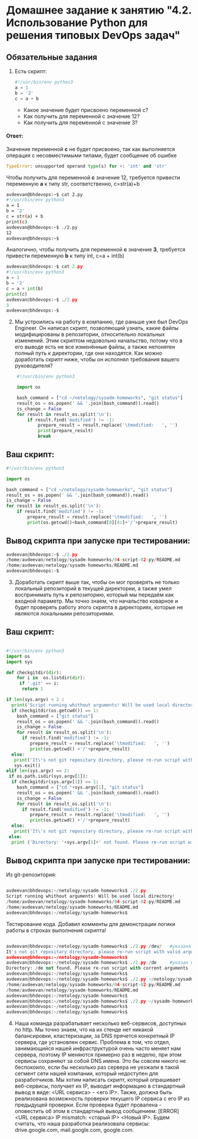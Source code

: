 # Домашнее задание к занятию "4.2. Использование Python для решения типовых DevOps задач"

## Обязательные задания

1. Есть скрипт:
	```python
    #!/usr/bin/env python3
	a = 1
	b = '2'
	c = a + b
	```
	* Какое значение будет присвоено переменной c?
	* Как получить для переменной c значение 12?
	* Как получить для переменной c значение 3?
	
#### Ответ:
 Значение переменной **c** не будет присвоено, так как выполняется операция с несовместимыми типами, будет сообщение об ошибке	
```py
TypeError: unsupported operand type(s) for +: 'int' and 'str'
```
Чтобы получить для переменной **c** значение 12, требуется привести переменную **a** к типу str, соответственно, c=str(a)+b
```bash
avdeevan@bhdevops:~$ cat 2.py
#!/usr/bin/env python3
a = 1
b = '2'
c = str(a) + b
print(c)
avdeevan@bhdevops:~$ ./2.py
12
avdeevan@bhdevops:~$
```	
Аналогично, чтобы получить для переменной **с** значение **3**, требуется привести переменную **b** к типу int, c=a + int(b)
```py
avdeevan@bhdevops:~$ cat 2.py
#!/usr/bin/env python3
a = 1
b = '2'
c = a + int(b)
print(c)
avdeevan@bhdevops:~$ ./2.py
3
avdeevan@bhdevops:~$
```


2. Мы устроились на работу в компанию, где раньше уже был DevOps Engineer. Он написал скрипт, позволяющий узнать, какие файлы модифицированы в репозитории, относительно локальных изменений. Этим скриптом недовольно начальство, потому что в его выводе есть не все изменённые файлы, а также непонятен полный путь к директории, где они находятся. Как можно доработать скрипт ниже, чтобы он исполнял требования вашего руководителя?

```py
    #!/usr/bin/env python3

    import os

	bash_command = ["cd ~/netology/sysadm-homeworks", "git status"]
	result_os = os.popen(' && '.join(bash_command)).read()
    is_change = False
	for result in result_os.split('\n'):
        if result.find('modified') != -1:
            prepare_result = result.replace('\tmodified:   ', '')
            print(prepare_result)
            break

```
	
## Ваш скрипт:

```py
#!/usr/bin/env python3

import os

bash_command = ["cd ~/netology/sysadm-homeworks", "git status"]
result_os = os.popen(' && '.join(bash_command)).read()
is_change = False
for result in result_os.split('\n'):
    if result.find('modified') != -1:
        prepare_result = result.replace('\tmodified:   ', '')
        print(os.getcwd()+bash_command[0][4:]+'/'+prepare_result)
```

## Вывод скрипта при запуске при тестировании:
```python
avdeevan@bhdevops:~$ ./2.py
/home/avdeevan/netology/sysadm-homeworks/04-script-02-py/README.md
/home/avdeevan/netology/sysadm-homeworks/README.md
avdeevan@bhdevops:~$
```
3. Доработать скрипт выше так, чтобы он мог проверять не только локальный репозиторий в текущей директории, а также умел воспринимать путь к репозиторию, который мы передаём как входной параметр. Мы точно знаем, что начальство коварное и будет проверять работу этого скрипта в директориях, которые не являются локальными репозиториями.

## Ваш скрипт:

```py

#!/usr/bin/env python3
import os
import sys

def checkgitdir(dir):
    for i in  os.listdir(dir):
     if '.git' == i:
      return 1

if len(sys.argv) < 2 :
  print('Script running whithout arguments! Will be used local directory!')
  if checkgitdir(os.getcwd()) == 1:
    bash_command = ["git status"]
    result_os = os.popen(' && '.join(bash_command)).read()
    is_change = False
    for result in result_os.split('\n'):
      if result.find('modified') != -1:
         prepare_result = result.replace('\tmodified:   ', '')
         print(os.getcwd() +'/'+prepare_result)
  else:
   print('It\'s not git repositary directory, please re-run script with argument:  path git-dir,example:  ./2py /my/git/dir  or run FROM git dir. Exit')
   sys.exit()
elif len(sys.argv) == 2:
 if os.path.isdir(sys.argv[1]):
  if checkgitdir(sys.argv[1]) == 1:
    bash_command = ["cd "+sys.argv[1], "git status"]
    result_os = os.popen(' && '.join(bash_command)).read()
    is_change = False
    for result in result_os.split('\n'):
      if result.find('modified') != -1:
         prepare_result = result.replace('\tmodified:   ', '')
         print(os.getcwd() +'/'+prepare_result)
  else:
   print('It\'s not git repositary directory, please re-run script with valid argument:  path git-dir,example:  ./2py /my/git/dir  or run FROM git dir. Exit')
 else:
  print ('Directory: '+sys.argv[1]+' not found. Please re-run script with corrent arguments')

```

## Вывод скрипта при запуске при тестировании:
Из git-репозитория:

```python

avdeevan@bhdevops:~/netology/sysadm-homeworks$ ./2.py
Script running whithout arguments! Will be used local directory!
/home/avdeevan/netology/sysadm-homeworks/04-script-02-py/README.md
/home/avdeevan/netology/sysadm-homeworks/README.md
avdeevan@bhdevops:~/netology/sysadm-homeworks$

```

Тестирование кода. Добавил комменты для демонстрации логики работы в строках выполнения скрипта!

```python

avdeevan@bhdevops:~/netology/sysadm-homeworks$ ./2.py /dev/   #указана существующая директория, не являющаяся git-репом
It's not git repositary directory, please re-run script with valid argument:  path git-dir,example:  ./2py /my/git/dir  or run FROM git dir. Exit
avdeevan@bhdevops:~/netology/sysadm-homeworks$
avdeevan@bhdevops:~/netology/sysadm-homeworks$ ./2.py /de     #указан невалидный каталог
Directory: /de not found. Please re-run script with corrent arguments
avdeevan@bhdevops:~/netology/sysadm-homeworks$
avdeevan@bhdevops:~/netology/sysadm-homeworks$ ./2.py ~/netology/sysadm-homeworks/    #целевой git-реп, в котором были изменения!
/home/avdeevan/netology/sysadm-homeworks/04-script-02-py/README.md
/home/avdeevan/netology/sysadm-homeworks/README.md
avdeevan@bhdevops:~/netology/sysadm-homeworks$
avdeevan@bhdevops:~/netology/sysadm-homeworks$ ./2.py ~/sysadm-homeworks/    #также валидный git-реп, в котором НЕТ изменений.
avdeevan@bhdevops:~/netology/sysadm-homeworks$
avdeevan@bhdevops:~/netology/sysadm-homeworks$


```
4. Наша команда разрабатывает несколько веб-сервисов, доступных по http. Мы точно знаем, что на их стенде нет никакой балансировки, кластеризации, за DNS прячется конкретный IP сервера, где установлен сервис. Проблема в том, что отдел, занимающийся нашей инфраструктурой очень часто меняет нам сервера, поэтому IP меняются примерно раз в неделю, при этом сервисы сохраняют за собой DNS имена. Это бы совсем никого не беспокоило, если бы несколько раз сервера не уезжали в такой сегмент сети нашей компании, который недоступен для разработчиков. Мы хотим написать скрипт, который опрашивает веб-сервисы, получает их IP, выводит информацию в стандартный вывод в виде: <URL сервиса> - <его IP>. Также, должна быть реализована возможность проверки текущего IP сервиса c его IP из предыдущей проверки. Если проверка будет провалена - оповестить об этом в стандартный вывод сообщением: [ERROR] <URL сервиса> IP mismatch: <старый IP> <Новый IP>. Будем считать, что наша разработка реализовала сервисы: drive.google.com, mail.google.com, google.com.

